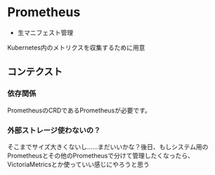 Prometheus
===

- 生マニフェスト管理

Kubernetes内のメトリクスを収集するために用意

## コンテクスト

### 依存関係
PrometheusのCRDであるPrometheusが必要です。

### 外部ストレージ使わないの？
そこまでサイズ大きくないし……まだいいかな？後日、もしシステム用のPrometheusとその他のPrometheusで分けて管理したくなったら、VictoriaMetricsとか使っていい感じにやろうと思う
